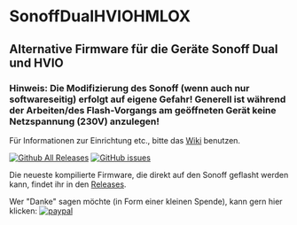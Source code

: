 # SonoffDualHVIOHMLOX

## Alternative Firmware für die Geräte Sonoff Dual und HVIO

### Hinweis: Die Modifizierung des Sonoff (wenn auch nur softwareseitig) erfolgt auf eigene Gefahr! Generell ist während der Arbeiten/des Flash-Vorgangs am geöffneten Gerät keine Netzspannung (230V) anzulegen!

Für Informationen zur Einrichtung etc., bitte das [Wiki](https://github.com/jp112sdl/SonoffDualHVIOHMLOX/wiki) benutzen.

[![Github All Releases](https://img.shields.io/github/downloads/jp112sdl/SonoffDualHVIOHMLOX/total.svg)](https://github.com/jp112sdl/SonoffDualHVIOHMLOX/releases)
[![GitHub issues](https://img.shields.io/github/issues/jp112sdl/SonoffDualHVIOHMLOX.svg)](https://github.com/jp112sdl/SonoffDualHVIOHMLOX/issues)

Die neueste kompilierte Firmware, die direkt auf den Sonoff geflasht werden kann, findet ihr in den [Releases](https://github.com/jp112sdl/SonoffDualHVIOHMLOX/releases/latest).


Wer "Danke" sagen möchte (in Form einer kleinen Spende), kann gern hier klicken: [![paypal](https://www.paypalobjects.com/en_US/i/btn/btn_donateCC_LG.gif)](https://www.paypal.com/cgi-bin/webscr?cmd=_s-xclick&hosted_button_id=UBX8NFNYVWW8N)

